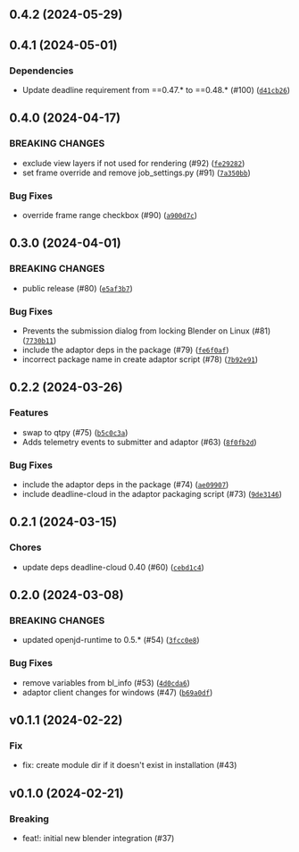 ## 0.4.2 (2024-05-29)




## 0.4.1 (2024-05-01)

### Dependencies
* Update deadline requirement from ==0.47.* to ==0.48.* (#100) ([`d41cb26`](https://github.com/aws-deadline/deadline-cloud-for-blender/commit/d41cb26a5f0495ae2666cb50701494f6da9c8430))


## 0.4.0 (2024-04-17)

### BREAKING CHANGES
* exclude view layers if not used for rendering (#92) ([`fe29282`](https://github.com/aws-deadline/deadline-cloud-for-blender/commit/fe29282bb5fe041ff0a9508054ebfaa0410b0aad))
* set frame override and remove job_settings.py (#91) ([`7a350bb`](https://github.com/aws-deadline/deadline-cloud-for-blender/commit/7a350bbb60c8340a235ba5fbbd1268df800428c1))


### Bug Fixes
* override frame range checkbox (#90) ([`a900d7c`](https://github.com/aws-deadline/deadline-cloud-for-blender/commit/a900d7cff01ef51510f16f427416026a8b431ec8))

## 0.3.0 (2024-04-01)

### BREAKING CHANGES
* public release (#80) ([`e5af3b7`](https://github.com/aws-deadline/deadline-cloud-for-blender/commit/e5af3b71f90b80f2b932220ffe6a1ce044542528))


### Bug Fixes
* Prevents the submission dialog from locking Blender on Linux (#81) ([`7730b11`](https://github.com/aws-deadline/deadline-cloud-for-blender/commit/7730b11cf32e0de9756e5c16ee4c349a96e62774))
* include the adaptor deps in the package (#79) ([`fe6f0af`](https://github.com/aws-deadline/deadline-cloud-for-blender/commit/fe6f0af9726d10e1bac4c9ad3d3f8500be249e61))
* incorrect package name in create adaptor script (#78) ([`7b92e91`](https://github.com/aws-deadline/deadline-cloud-for-blender/commit/7b92e91fa1edc6c2974f80971afe93194d745797))

## 0.2.2 (2024-03-26)


### Features
* swap to qtpy (#75) ([`b5c0c3a`](https://github.com/casillas2/deadline-cloud-for-blender/commit/b5c0c3ad09729b63a0431f07a9c2ffa68b7f27f3))
* Adds telemetry events to submitter and adaptor (#63) ([`8f0fb2d`](https://github.com/casillas2/deadline-cloud-for-blender/commit/8f0fb2d85f2c9054eaceb384df1cd4711ec76ed6))

### Bug Fixes
* include the adaptor deps in the package (#74) ([`ae09907`](https://github.com/casillas2/deadline-cloud-for-blender/commit/ae0990753d0f31dbf8cfd4805191b44661458c9e))
* include deadline-cloud in the adaptor packaging script (#73) ([`9de3146`](https://github.com/casillas2/deadline-cloud-for-blender/commit/9de31469a1485901d40a0993cbee36838c8774fa))

## 0.2.1 (2024-03-15)

### Chores
* update deps deadline-cloud 0.40 (#60) ([`cebd1c4`](https://github.com/casillas2/deadline-cloud-for-blender/commit/ced54bfef7bfbcc9743e0f2660942528b326fb6a))

## 0.2.0 (2024-03-08)

### BREAKING CHANGES
* updated openjd-runtime to 0.5.* (#54) ([`3fcc0e8`](https://github.com/casillas2/deadline-cloud-for-blender/commit/3fcc0e8dff8790cb856b8e3e1c86cdeffc6bffea))


### Bug Fixes
* remove variables from bl_info (#53) ([`4d0cda6`](https://github.com/casillas2/deadline-cloud-for-blender/commit/4d0cda637d6f66604c86f341ab33d605e70ecdf3))
* adaptor client changes for windows (#47) ([`b69a0df`](https://github.com/casillas2/deadline-cloud-for-blender/commit/b69a0df940e5eab6631079dbb271e8b18aba4d1f))


## v0.1.1 (2024-02-22)

### Fix
* fix: create module dir if it doesn&#39;t exist in installation (#43)


## v0.1.0 (2024-02-21)

### Breaking
* feat!: initial new blender integration (#37)
